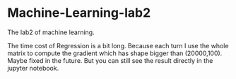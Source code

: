 # Machine-Learning-lab2
The lab2 of machine learning.


The time cost of Regression is a bit long. Because each turn I use the whole matrix to compute the gradient which has shape bigger than (20000,100). Maybe fixed in the future. But you can still see the result directly in the jupyter notebook.